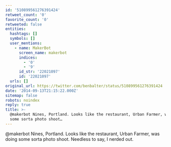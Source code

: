 ```yaml
---
id: '510899561276391424'
retweet_count: '0'
favorite_count: '0'
retweeted: false
entities:
  hashtags: []
  symbols: []
  user_mentions:
    - name: MakerBot
      screen_name: makerbot
      indices:
        - '0'
        - '9'
      id_str: '22021097'
      id: '22021097'
  urls: []
original_url: https://twitter.com/benbalter/status/510899561276391424
date: '2014-09-13T21:15:22.000Z'
sitemap: false
robots: noindex
reply: true
title: >-
  @makerbot Nines, Portland. Looks like the restaurant, Urban Farmer, was doing
  some sorta photo shoot…
---
```


@makerbot Nines, Portland. Looks like the restaurant, Urban Farmer, was doing some sorta photo shoot. Needless to say, I nerded out.
